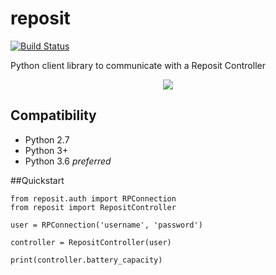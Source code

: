 # reposit

[![Build Status](https://travis-ci.org/tombasche/reposit.svg?branch=master)](https://travis-ci.org/tombasche/reposit)


Python client library to communicate with a Reposit Controller

<p align="center">
    <img src="http://www.tech23.com.au/2016/wp-content/uploads/2016/09/tech23-2016-Reposit-Power-logo.png">
</p>

## Compatibility

- Python 2.7
- Python 3+
- Python 3.6 *preferred*


##Quickstart
```
from reposit.auth import RPConnection
from reposit import RepositController

user = RPConnection('username', 'password')

controller = RepositController(user)

print(controller.battery_capacity) 
```
